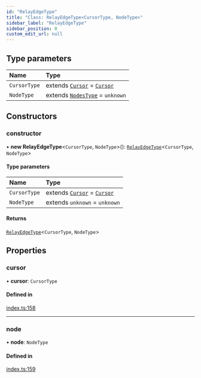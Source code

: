 ```yaml
---
id: "RelayEdgeType"
title: "Class: RelayEdgeType<CursorType, NodeType>"
sidebar_label: "RelayEdgeType"
sidebar_position: 0
custom_edit_url: null
---
```


## Type parameters

| Name | Type |
| :------ | :------ |
| `CursorType` | extends [`Cursor`](../interfaces/Cursor.md) = [`Cursor`](../interfaces/Cursor.md) |
| `NodeType` | extends [`NodesType`](../modules.md#nodestype) = `unknown` |

## Constructors

### constructor

• **new RelayEdgeType**\<`CursorType`, `NodeType`\>(): [`RelayEdgeType`](RelayEdgeType.md)\<`CursorType`, `NodeType`\>

#### Type parameters

| Name | Type |
| :------ | :------ |
| `CursorType` | extends [`Cursor`](../interfaces/Cursor.md) = [`Cursor`](../interfaces/Cursor.md) |
| `NodeType` | extends `unknown` = `unknown` |

#### Returns

[`RelayEdgeType`](RelayEdgeType.md)\<`CursorType`, `NodeType`\>

## Properties

### cursor

• **cursor**: `CursorType`

#### Defined in

[index.ts:158](https://github.com/johnsonjo4531/typegraphql-relay-connections/blob/62106af/src/index.ts#L158)

___

### node

• **node**: `NodeType`

#### Defined in

[index.ts:159](https://github.com/johnsonjo4531/typegraphql-relay-connections/blob/62106af/src/index.ts#L159)
